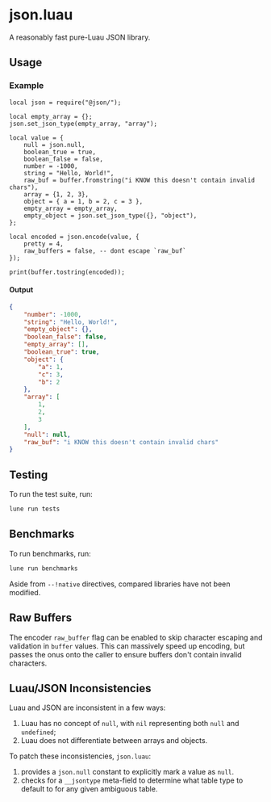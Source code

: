 # json.luau

A reasonably fast pure-Luau JSON library.

## Usage

### Example

```luau
local json = require("@json/");

local empty_array = {};
json.set_json_type(empty_array, "array");

local value = {
    null = json.null,
    boolean_true = true,
    boolean_false = false,
    number = -1000,
    string = "Hello, World!",
    raw_buf = buffer.fromstring("i KNOW this doesn't contain invalid chars"),
    array = {1, 2, 3},
    object = { a = 1, b = 2, c = 3 },
    empty_array = empty_array,
    empty_object = json.set_json_type({}, "object"),
};

local encoded = json.encode(value, {
    pretty = 4, 
    raw_buffers = false, -- dont escape `raw_buf`
});

print(buffer.tostring(encoded));
```

#### Output

```json
{
    "number": -1000,
    "string": "Hello, World!",
    "empty_object": {},
    "boolean_false": false,
    "empty_array": [],
    "boolean_true": true,
    "object": {
        "a": 1,
        "c": 3,
        "b": 2
    },
    "array": [
        1,
        2,
        3
    ],
    "null": null,
    "raw_buf": "i KNOW this doesn't contain invalid chars"
}
```

## Testing

To run the test suite, run:

```bash
lune run tests
```

## Benchmarks

To run benchmarks, run:

```bash
lune run benchmarks
```

Aside from `--!native` directives, compared libraries have not been modified.

## Raw Buffers

The encoder `raw_buffer` flag can be enabled to skip character escaping and
validation in `buffer` values. This can massively speed up encoding, but passes
the onus onto the caller to ensure buffers don't contain invalid characters.

## Luau/JSON Inconsistencies

Luau and JSON are inconsistent in a few ways:

1. Luau has no concept of `null`, with `nil` representing both `null` and
   `undefined`;
2. Luau does not differentiate between arrays and objects.

To patch these inconsistencies, `json.luau`:

1. provides a `json.null` constant to explicitly mark a value as `null`.
2. checks for a `__jsontype` meta-field to determine what table type to default
   to for any given ambiguous table.
